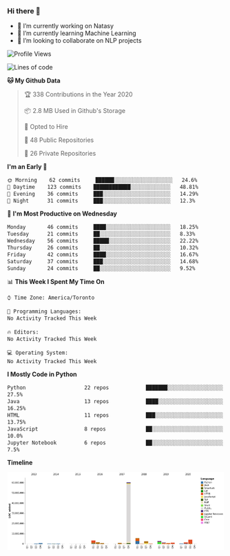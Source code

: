 ### Hi there 👋

<!--
**disooqi/disooqi** is a ✨ _special_ ✨ repository because its `README.md` (this file) appears on your GitHub profile.
-->
- 🔭 I’m currently working on Natasy
- 🌱 I’m currently learning Machine Learning
- 👯 I’m looking to collaborate on NLP projects
<!--
- 🤔 I’m looking for help with ...
- 💬 Ask me about ...
- 📫 How to reach me: http://mohamed.eldesouki.ca
- 😄 Pronouns: ...
- ⚡ Fun fact: ...
-->

<!--START_SECTION:waka-->
![Profile Views](http://img.shields.io/badge/Profile%20Views-0-blue)

![Lines of code](https://img.shields.io/badge/From%20Hello%20World%20I%27ve%20Written-7.8%20million%20lines%20of%20code-blue)

**🐱 My Github Data** 

> 🏆 338 Contributions in the Year 2020
 > 
> 📦 2.8 MB Used in Github's Storage 
 > 
> 💼 Opted to Hire
 > 
> 📜 48 Public Repositories 
 > 
> 🔑 26 Private Repositories  
 > 
**I'm an Early 🐤** 

```text
🌞 Morning    62 commits     ██████░░░░░░░░░░░░░░░░░░░   24.6% 
🌆 Daytime    123 commits    ████████████░░░░░░░░░░░░░   48.81% 
🌃 Evening    36 commits     ███░░░░░░░░░░░░░░░░░░░░░░   14.29% 
🌙 Night      31 commits     ███░░░░░░░░░░░░░░░░░░░░░░   12.3%

```
📅 **I'm Most Productive on Wednesday** 

```text
Monday       46 commits     ████░░░░░░░░░░░░░░░░░░░░░   18.25% 
Tuesday      21 commits     ██░░░░░░░░░░░░░░░░░░░░░░░   8.33% 
Wednesday    56 commits     █████░░░░░░░░░░░░░░░░░░░░   22.22% 
Thursday     26 commits     ██░░░░░░░░░░░░░░░░░░░░░░░   10.32% 
Friday       42 commits     ████░░░░░░░░░░░░░░░░░░░░░   16.67% 
Saturday     37 commits     ███░░░░░░░░░░░░░░░░░░░░░░   14.68% 
Sunday       24 commits     ██░░░░░░░░░░░░░░░░░░░░░░░   9.52%

```


📊 **This Week I Spent My Time On** 

```text
⌚︎ Time Zone: America/Toronto

💬 Programming Languages: 
No Activity Tracked This Week

🔥 Editors: 
No Activity Tracked This Week

💻 Operating System: 
No Activity Tracked This Week

```

**I Mostly Code in Python** 

```text
Python                   22 repos            ███████░░░░░░░░░░░░░░░░░░   27.5% 
Java                     13 repos            ████░░░░░░░░░░░░░░░░░░░░░   16.25% 
HTML                     11 repos            ███░░░░░░░░░░░░░░░░░░░░░░   13.75% 
JavaScript               8 repos             ██░░░░░░░░░░░░░░░░░░░░░░░   10.0% 
Jupyter Notebook         6 repos             ██░░░░░░░░░░░░░░░░░░░░░░░   7.5%

```


**Timeline**

![Chart not found](https://raw.githubusercontent.com/disooqi/disooqi/master/charts/bar_graph.png) 


<!--END_SECTION:waka-->

